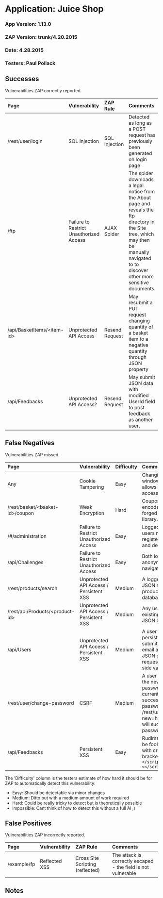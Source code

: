 # Application: Juice Shop
### App Version: 1.13.0
### ZAP Version: trunk/4.20.2015
### Date: 4.28.2015
### Testers: Paul Pollack

## Successes
Vulnerabilities ZAP correctly reported.

| **Page** | **Vulnerability** | **ZAP Rule** | **Comments** |
|:---------|:------------------|:-------------|:-------------|
| /rest/user/login | SQL Injection     | SQL Injection | Detected as long as a POST request has previously been generated on login page |
| /ftp     | Failure to Restrict Unauthorized Access | AJAX Spider  | The spider downloads a legal notice from the About page and reveals the ftp directory in the Site tree, which may then be manually navigated to to discover other more sensitive documents. |
| /api/BasketItems/&lt;item-id&gt; | Unprotected API Access | Resend Request | May resubmit a PUT request changing quantity of a basket item to a negative quantity through JSON property |
| /api/Feedbacks | Unprotected API Access? | Resend Request | May submit JSON data with modified UserId field to post feedback as another user. |

## False Negatives
Vulnerabilities ZAP missed.

| **Page** | **Vulnerability** | **Difficulty** | **Comments** |
|:---------|:------------------|:---------------|:-------------|
| Any      | Cookie Tampering  | Easy           | Changing the value of window.sessionStorage.bid allows a logged-in user to access others' baskets. |
| /rest/basket/&lt;basket-id&gt;/coupon | Weak Encryption   | Hard           | Coupons are simple Z85 encoded strings that may be forged with an appropriate library. |
| /#/administration | Failure to Restrict Unauthorized Access | Easy           | Logged in non-administrative users may view a list of all registered email addresses and delete feedback |
| /api/Challenges | Failure to Restrict Unauthorized Access | Easy           | Both logged in and anonymous users may navigate to this hidden page |
| /rest/products/search | Unprotected API Access / Persistent XSS | Medium         | A logged in user may craft a JSON representation of a product and add it to the database via PUT request. |
| /rest/api/Products/&lt;product-id&gt; | Unprotected API Access / Persistent XSS | Medium         | Any user may modify an existing product by submitting JSON data in a PUT request |
| /api/Users | Unprotected API Access / Persistent XSS | Medium         | A user may perform a persistent XSS attack by submitting values for the email and password fields as JSON data through a POST request, bypassing client-side validation. |
| /rest/user/change-password | CSRF              | Medium         | A user may submit values for the new password and repeat password fields and omit current password and successfully change a user's password. E.g. /rest/user/change-password?new=hacked&repeat=hacked will successfully change the password to hacked. |
| /api/Feedbacks | Persistent XSS    | Easy           | Rudimentary santization may be fooled with an attack string with creatively nested angle brackets i.e.: ```<<script></script>script>alert("xss")<</script>/script>``` |

The 'Difficulty' column is the testers estimate of how hard it should be for ZAP to automatically detect this vulnerability:
  * Easy: Should be detectable via minor changes
  * Medium: Ditto but with a medium amount of work required
  * Hard: Could be really tricky to detect but is theoretically possible
  * Impossible: Cant think of how to detect this without a full AI ;)

## False Positives
Vulnerabilities ZAP incorrectly reported.

| **Page** | **Vulnerability** | **ZAP Rule** | **Comments** |
|:---------|:------------------|:-------------|:-------------|
| /example/fp | Reflected XSS     | Cross Site Scripting (reflected) | The attack is correctly escaped - the field is not vulnerable |

## Notes
